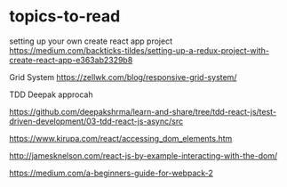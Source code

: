 # topics-to-read


setting up your own create react app project
https://medium.com/backticks-tildes/setting-up-a-redux-project-with-create-react-app-e363ab2329b8


Grid System
https://zellwk.com/blog/responsive-grid-system/


TDD Deepak approcah

https://github.com/deepakshrma/learn-and-share/tree/tdd-react-js/test-driven-development/03-tdd-react-js-async/src


https://www.kirupa.com/react/accessing_dom_elements.htm


http://jamesknelson.com/react-js-by-example-interacting-with-the-dom/


https://medium.com/a-beginners-guide-for-webpack-2
